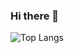 ### Hi there 👋
<!-- ![Profile View Counter](https://komarev.com/ghpvc/?username=cpallapolu) -->

<!-- ![cpallapolu's GitHub stats](https://github-readme-stats.vercel.app/api?username=cpallapolu) -->

![Top Langs](https://github-readme-stats.vercel.app/api/top-langs/?username=cpallapolu)
 
 
<!--
**cpallapolu/cpallapolu** is a ✨ _special_ ✨ repository because its `README.md` (this file) appears on your GitHub profile.

Here are some ideas to get you started:

- 🔭 I’m currently working on ...
- 🌱 I’m currently learning ...
- 👯 I’m looking to collaborate on ...
- 🤔 I’m looking for help with ...
- 💬 Ask me about ...
- 📫 How to reach me: ...
- 😄 Pronouns: ...
- ⚡ Fun fact: ...
-->
